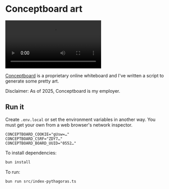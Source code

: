 # Conceptboard art

![An animation of a pythagoras tree being drawn](./docs/pythagoras-tree.webm)

[Conceptboard](https://conceptboard.com) is a proprietary online whiteboard and I've written a script to generate some pretty art.

Disclaimer: As of 2025, Conceptboard is my employer.

## Run it

Create `.env.local` or set the environment variables in another way. You must get your own from a web browser's network inspector.
```
CONCEPTBOARD_COOKIE="gUsw=…"
CONCEPTBOARD_CSRF="ZDY7…"
CONCEPTBOARD_BOARD_UUID="0552…"
```

To install dependencies:

```bash
bun install
```

To run:

```bash
bun run src/index-pythagoras.ts
```
